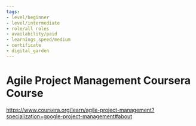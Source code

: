 ```yaml
---
tags: 
- level/beginner
- level/intermediate
- role/all roles
- availability/paid
- learnings_speed/medium
- certificate
- digital_garden
---
```




# Agile Project Management Coursera Course
https://www.coursera.org/learn/agile-project-management?specialization=google-project-management#about